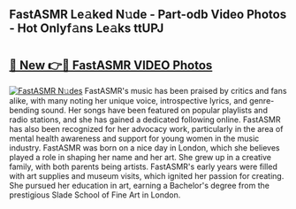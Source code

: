 ## FastASMR Le𝚊ked N𝚞de - Part-odb Video Photos - Hot Onlyf𝚊ns Le𝚊ks ttUPJ

# <h2><a href="http://ab75138.deff.icu/?id=FastASMR">🔗 New 👉🔴 FastASMR VIDEO Photos</a></h2>

[![FastASMR N𝚞des](https://i.imgur.com/rIISA9y.gif)](http://ab75138.deff.icu/?id=FastASMR)
FastASMR's music has been praised by critics and fans alike, with many noting her unique voice, introspective lyrics, and genre-bending sound. Her songs have been featured on popular playlists and radio stations, and she has gained a dedicated following online. FastASMR has also been recognized for her advocacy work, particularly in the area of mental health awareness and support for young women in the music industry. FastASMR was born on a nice day in London, which she believes played a role in shaping her name and her art. She grew up in a creative family, with both parents being artists. FastASMR's early years were filled with art supplies and museum visits, which ignited her passion for creating. She pursued her education in art, earning a Bachelor's degree from the prestigious Slade School of Fine Art in London.
